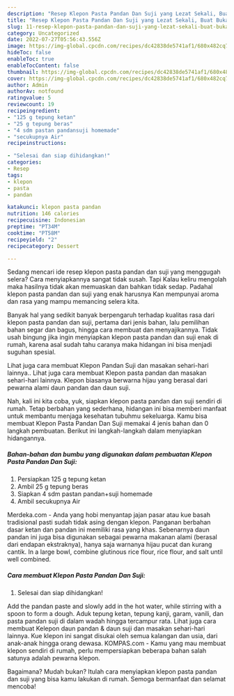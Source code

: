 ```yaml
---
description: "Resep Klepon Pasta Pandan Dan Suji yang Lezat Sekali, Buat Buka Puasa Sempurna"
title: "Resep Klepon Pasta Pandan Dan Suji yang Lezat Sekali, Buat Buka Puasa Sempurna"
slug: 11-resep-klepon-pasta-pandan-dan-suji-yang-lezat-sekali-buat-buka-puasa-sempurna
category: Uncategorized
date: 2022-07-27T05:56:43.556Z
image: https://img-global.cpcdn.com/recipes/dc42838de5741af1/680x482cq70/klepon-pasta-pandan-dan-suji-foto-resep-utama.jpg
hideToc: false
enableToc: true
enableTocContent: false
thumbnail: https://img-global.cpcdn.com/recipes/dc42838de5741af1/680x482cq70/klepon-pasta-pandan-dan-suji-foto-resep-utama.jpg
cover: https://img-global.cpcdn.com/recipes/dc42838de5741af1/680x482cq70/klepon-pasta-pandan-dan-suji-foto-resep-utama.jpg
author: Admin
authorAv: notfound
ratingvalue: 5
reviewcount: 19
recipeingredient:
- "125 g tepung ketan"
- "25 g tepung beras"
- "4 sdm pastan pandansuji homemade"
- "secukupnya Air"
recipeinstructions:

- "Selesai dan siap dihidangkan!"
categories:
- Resep
tags:
- klepon
- pasta
- pandan

katakunci: klepon pasta pandan 
nutrition: 146 calories
recipecuisine: Indonesian
preptime: "PT34M"
cooktime: "PT58M"
recipeyield: "2"
recipecategory: Dessert

---
```



Sedang mencari ide resep klepon pasta pandan dan suji yang menggugah selera? Cara menyiapkannya sangat tidak susah. Tapi Kalau keliru mengolah maka hasilnya tidak akan memuaskan dan bahkan tidak sedap. Padahal klepon pasta pandan dan suji yang enak harusnya Kan mempunyai aroma dan rasa yang mampu memancing selera kita.


Banyak hal yang sedikit banyak berpengaruh terhadap kualitas rasa dari klepon pasta pandan dan suji, pertama dari jenis bahan, lalu pemilihan bahan segar dan bagus, hingga cara membuat dan menyajikannya. Tidak usah bingung jika ingin menyiapkan klepon pasta pandan dan suji enak di rumah, karena asal sudah tahu caranya maka hidangan ini bisa menjadi suguhan spesial.

Lihat juga cara membuat Klepon Pandan Suji dan masakan sehari-hari lainnya.. Lihat juga cara membuat Klepon pasta pandan dan masakan sehari-hari lainnya. Klepon biasanya berwarna hijau yang berasal dari pewarna alami daun pandan dan daun suji.


Nah, kali ini kita coba, yuk, siapkan klepon pasta pandan dan suji sendiri di rumah. Tetap berbahan yang sederhana, hidangan ini bisa memberi manfaat untuk membantu menjaga kesehatan tubuhmu sekeluarga. Kamu bisa membuat Klepon Pasta Pandan Dan Suji memakai 4 jenis bahan dan 0 langkah pembuatan. Berikut ini langkah-langkah dalam menyiapkan hidangannya.

<!--inarticleads1-->

##### Bahan-bahan dan bumbu yang digunakan dalam pembuatan Klepon Pasta Pandan Dan Suji:

1. Persiapkan 125 g tepung ketan
1. Ambil 25 g tepung beras
1. Siapkan 4 sdm pastan pandan+suji homemade
1. Ambil secukupnya Air


Merdeka.com - Anda yang hobi menyantap jajan pasar atau kue basah tradisional pasti sudah tidak asing dengan klepon. Panganan berbahan dasar ketan dan pandan ini memiliki rasa yang khas. Sebenarnya daun pandan ini juga bisa digunakan sebagai pewarna makanan alami (berasal dari endapan ekstraknya), hanya saja warnanya hijau pucat dan kurang cantik. In a large bowl, combine glutinous rice flour, rice flour, and salt until well combined. 

<!--inarticleads2-->

##### Cara membuat Klepon Pasta Pandan Dan Suji:


1. Selesai dan siap dihidangkan!

Add the pandan paste and slowly add in the hot water, while stirring with a spoon to form a dough. Aduk tepung ketan, tepung kanji, garam, vanili, dan pasta pandan suji di dalam wadah hingga tercampur rata. Lihat juga cara membuat Kelepon daun pandan &amp; daun suji dan masakan sehari-hari lainnya. Kue klepon ini sangat disukai oleh semua kalangan dan usia, dari anak-anak hingga orang dewasa. KOMPAS.com - Kamu yang mau membuat klepon sendiri di rumah, perlu mempersiapkan beberapa bahan salah satunya adalah pewarna klepon. 

Bagaimana? Mudah bukan? Itulah cara menyiapkan klepon pasta pandan dan suji yang bisa kamu lakukan di rumah. Semoga bermanfaat dan selamat mencoba!
